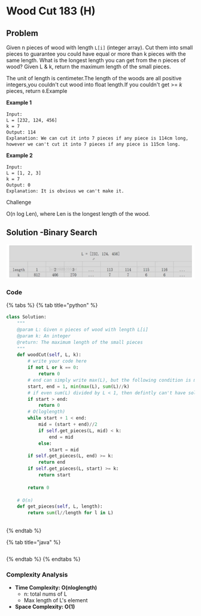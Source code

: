 # Wood Cut 183 \(H\)

## Problem

Given n pieces of wood with length `L[i]` \(integer array\). Cut them into small pieces to guarantee you could have equal or more than k pieces with the same length. What is the longest length you can get from the n pieces of wood? Given L & k, return the maximum length of the small pieces.

The unit of length is centimeter.The length of the woods are all positive integers,you couldn't cut wood into float length.If you couldn't get &gt;= _k_ pieces, return `0`.Example

**Example 1**

```text
Input:
L = [232, 124, 456]
k = 7
Output: 114
Explanation: We can cut it into 7 pieces if any piece is 114cm long, however we can't cut it into 7 pieces if any piece is 115cm long.
```

**Example 2**

```text
Input:
L = [1, 2, 3]
k = 7
Output: 0
Explanation: It is obvious we can't make it.
```

Challenge

O\(n log Len\), where Len is the longest length of the wood.

## Solution -Binary Search

![](../../.gitbook/assets/screen-shot-2021-04-25-at-1.37.15-pm.png)

### Code

{% tabs %}
{% tab title="python" %}
```python
class Solution:
    """
    @param L: Given n pieces of wood with length L[i]
    @param k: An integer
    @return: The maximum length of the small pieces
    """
    def woodCut(self, L, k):
        # write your code here
        if not L or k == 0:
            return 0
        # end can simply write max(L), but the following condition is more strict
        start, end = 1, min(max(L), sum(L)//k)
        # if even sum(L) divided by L < 1, then defintly can't have solution here
        if start > end:
            return 0
        # O(loglength)
        while start + 1 < end:
            mid = (start + end)//2
            if self.get_pieces(L, mid) < k:
                end = mid
            else:
                start = mid
        if self.get_pieces(L, end) >= k:
            return end
        if self.get_pieces(L, start) >= k:
            return start
        
        return 0
    
    # O(n)
    def get_pieces(self, L, length):
        return sum(l//length for l in L)
            
```
{% endtab %}

{% tab title="java" %}
```

```
{% endtab %}
{% endtabs %}

### Complexity Analysis

* **Time Complexity: O\(nloglength\)**
  * n: total nums of L
  * Max length of L's element 
* **Space Complexity: O\(1\)**

